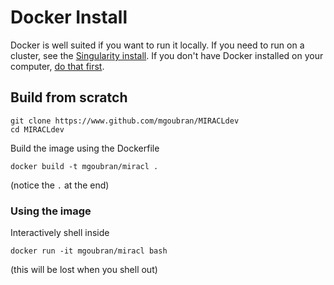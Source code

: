# Docker Install

Docker is well suited if you want to run it locally. If you need to run on a cluster,
see the [Singularity install](install-singularity.md). If you don't have Docker installed on
your computer, [do that first](https://docs.docker.com/engine/installation/).

## Build from scratch

```
git clone https://www.github.com/mgoubran/MIRACLdev
cd MIRACLdev
```
Build the image using the Dockerfile

```
docker build -t mgoubran/miracl .
```

(notice the `.` at the end)

  
### Using the image

Interactively shell inside

```
docker run -it mgoubran/miracl bash
```

(this will be lost when you shell out)
